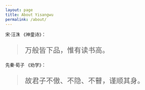 ```yaml
---
layout: page
title: About Yisangwu
permalink: /about/
---
```

<style type="text/css">
    blockquote{font-size: 22px;}
</style>
<p>宋·汪洙 《神童诗》：</p>
<blockquote cite="https://hanyu.baidu.com/shici/detail?pid=ce5a1d99f57411e59979c8e0eb15ce01">
    万般皆下品，惟有读书高。
</blockquote>

<p>先秦·荀子 《劝学》：</p>
<blockquote cite="https://hanyu.baidu.com/shici/detail?pid=ce5a1d99f57411e59979c8e0eb15ce01">
    故君子不傲、不隐、不瞽，谨顺其身。
</blockquote>